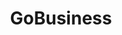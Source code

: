 ---
layout: homepage
title: GoBusiness
description: For Singapore Businesses
image: /images/
permalink: /
#notification: 
#notification: <strong>Attention:</strong> There may be intermittent disruptions for CorpPass users. We are working to resolve the issue and apologise for any inconvenience caused.
sections:
    - hero:
        title: Supporting Our Businesses
        subtitle: Overcoming Challenges, Emerging Stronger
        background: /images/hero-banner.jpg
        key_highlights:
        - title: Permissions and Manpower Declaration
          url: https://go.gov.sg/timelimitedexemption
          description: </br>For businesses operating/ resuming under Phases One and Two.</br></br>To check your exemption application/ business resumption status; and to submit your manpower details.<br></br>Click Here
        - title: General Exemption
          url: https://go.gov.sg/generalexemption
          description: </br></br>Application for your workplace to be allowed to continue operations during the phased resumption of business operations.</br></br></br></br></br>Click Here
#        - title: Application for Amendment
#          url: https://go.gov.sg/additionalinfo
#          description: </br>Amendment for submitted applications under General Exemption.</br></br></br>Click Here
#        - title: Application for Additional Manpower
#          url: https://go.gov.sg/additionalmanpower
#          description: </br>If you would like to request for additional manpower. (Only for businesses  that have received approval for exemption)</br></br>Click Here
        - title: Permitted Services
          url: /permittedlist/
          description: </br></br>List of permitted services allowed to resume operations under Phases One and Two.</br></br></br></br></br></br>Click Here
        - title: Safe Management Requirements
          url: /safemanagement/general/
          description: </br>List of measures to ensure safety at the workplace.</br></br></br></br></br></br></br>Click Here
#    - infobar:
#        title: Status of Application
#        subtitle: 
#        description: 
#        button: Check Status of General Exemption Application Here
#        url: https://go.gov.sg/exemptionstatus
#    - infopic:
#        title: Permitted Services
#        subtitle: 
#        description: List of permitted services allowed to resume operations under Phases One and Two.
#        button: Find Out More
#        url: /permittedlist/
#        image: /images/open.jpg
#        alt: Permitted Services
    - infopic:
        title: Support Schemes for Businesses
        subtitle:      
        description: For assistance on Job Support Scheme.<br/><a herf="https://go.gov.sg/jss">Find Out More</a><br/>For other list of assistance that Government is providing.
        button: Find Out More
        url: https://govassist.gobusiness.gov.sg
        image: /images/helpinghands.jpg
        alt: Support Schemes for Businesses
    - infobar:
        title: Time-Limited Exemption
        subtitle: 
        description: Application for your workplace to be allowed to have temporary operations.<br/>Your application will only take effect on the following day after your submission.<br/>You are allowed to submit applications only twice every week (each week starting from Sunday 12:00am to Saturday 11:59pm)
        button: Click Here to Apply
        url: https://go.gov.sg/exemptionstatus
    - infobar:
        title: Application for Amendment
        subtitle: 
        description: Amendment for submitted applications under General Exemption.
        button: Click Here to Apply
        url: https://go.gov.sg/additionalinfo
    - infobar:
        title: Application for Additional Manpower
        subtitle: 
        description: If you would like to request for additional manpower. (Only for businesses  that have received approval for exemption)
        button: Click Here to Apply
        url: https://go.gov.sg/additionalmanpower
#    - infopic:
#        title: Safe Management Requirements
#        subtitle: 
#        description: List of measures to ensure safety at the workplace.
#        button: Find Out More
#        url: /safemanagement/general/
#        image: /images/safetywork.jpg
#        alt: Safe Management Practices
    - infopic:
        title: News & Advisories
        subtitle: 
        description: Get updated on the latest News and Advisories related to COVID-19.
        button: Find Out More
        url: https://go.gov.sg/newsandadvisories
        image: /images/businesphoto.jpg
        alt: News & Advisories
    - infopic:
        title: Chat for Biz
        subtitle: 
        description: Chat with our virtual assistant on questions related to COVID-19 outbreak. 
        button: Chat Now
        url: https://go.gov.sg/bizchatbot
        image: /images/chatbot1.jpg
        alt: Chat for Biz
    
#    - infopic:
#        title: Support Schemes for Businesses
#        subtitle: 
#        description: List of support schemesthat Government is providing.
#        button: Find Out More
#        url: /advisories/supportschemes/
#        image: /images/helpinghands.jpg
#        alt: Government Assistance
#    - infopic:
#        title: GuideLlines & Advisories
#        subtitle: 
#        description: Get updated on the latest GuideLlines and Advisories related to COVID-19.
#        button: Find Out More
#        url: /advisories/guidelinesforbusiness/
#        image: /images/businesphoto.jpg
#        alt: GuideLlines & Advisories
    
#    - infopic:
#        title: The Unity, Resilience & Solidarity Budgets
#        subtitle: 
#        description: To support businesses in the Supplementary Budget 2020.
#        button: Find Out More
#        url: /govassist/budget2020
#        image: /images/budget2020.jpg
#        alt: The Unity, Resilience & Solidarity Budgets
   
    
---